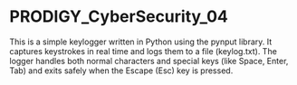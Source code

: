 # PRODIGY_CyberSecurity_04
This is a simple keylogger written in Python using the pynput library. It captures keystrokes in real time and logs them to a file (keylog.txt). The logger handles both normal characters and special keys (like Space, Enter, Tab) and exits safely when the Escape (Esc) key is pressed.
